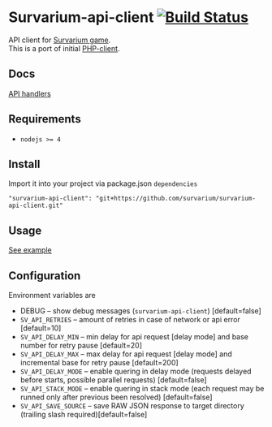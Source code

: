 # Survarium-api-client  [![Build Status](https://travis-ci.org/survarium/survarium-api-client.svg?branch=master)](https://travis-ci.org/survarium/survarium-api-client)

API client for [Survarium game](http://survarium.com).  
This is a port of initial [PHP-client](https://github.com/PhpSurvarium/SurvariumAPI).

## Docs
[API handlers](http://survarium.github.io/survarium-api-client/docs/Api.html)

## Requirements
* `nodejs >= 4`

## Install
Import it into your project via package.json `dependencies`

`"survarium-api-client": "git+https://github.com/survarium/survarium-api-client.git"`

## Usage

[See example](https://github.com/survarium/survarium-api-client/blob/master/example/v0.js)


## Configuration
Environment variables are
* DEBUG – show debug messages (`survarium-api-client`) [default=false]
* `SV_API_RETRIES` – amount of retries in case of network or api error [default=10]
* `SV_API_DELAY_MIN` – min delay for api request [delay mode] and base number for retry pause [default=20]
* `SV_API_DELAY_MAX` – max delay for api request [delay mode] and incremental base for retry pause [default=200] 
* `SV_API_DELAY_MODE` – enable quering in delay mode (requests delayed before starts, possible parallel requests) [default=false]
* `SV_API_STACK_MODE` – enable quering in stack mode (each request may be runned only after previous been resolved) [default=false]
* `SV_API_SAVE_SOURCE` – save RAW JSON response to target directory (trailing slash required)[default=false]
